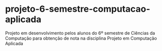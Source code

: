 # projeto-6-semestre-computacao-aplicada
Projeto em desenvolvimento pelos alunos do 6º semestre de Ciências da Computação para obtenção de nota na disciplina Projeto em Computação Aplicada
